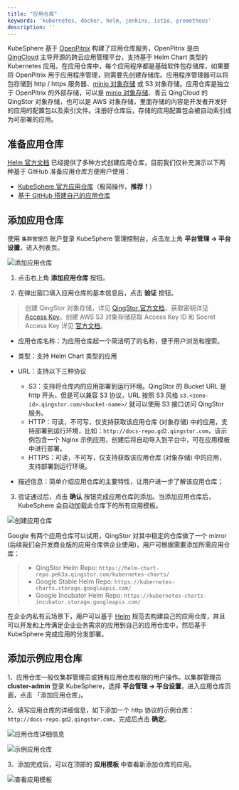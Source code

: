 ```yaml
---
title: "应用仓库"
keywords: 'kubernetes, docker, helm, jenkins, istio, prometheus'
description: ''
---
```


KubeSphere 基于 [OpenPitrix](https://openpitrix.io) 构建了应用仓库服务，OpenPitrix 是由 [QingCloud](https://www.qingcloud.com) 主导开源的跨云应用管理平台，支持基于 Helm Chart 类型的 Kubernetes 应用。在应用仓库中，每个应用程序都是基础软件包存储库，如果要将 OpenPitrix 用于应用程序管理，则需要先创建存储库。应用程序管理器可以将包存储到 http / https 服务器、[minio 对象存储](https://docs.min.io/) 或 S3 对象存储。应用仓库是独立于 OpenPitrix 的外部存储，可以是 [minio 对象存储](https://docs.min.io/)、青云 QingCloud 的 QingStor 对象存储，也可以是 AWS 对象存储，里面存储的内容是开发者开发好的应用的配置包以及索引文件。注册好仓库后，存储的应用配置包会被自动索引成为可部署的应用。

## 准备应用仓库

[Helm 官方文档](https://helm.sh/docs/developing_charts/#the-chart-repository-guide) 已经提供了多种方式创建应用仓库，目前我们仅补充演示以下两种基于 GitHub 准备应用仓库方便用户使用：

- [KubeSphere 官方应用仓库](../app-hosting-official)（极简操作，**推荐！**）
- [基于 GitHub 搭建自己的应用仓库](../app-hosting-github)


## 添加应用仓库

使用 `集群管理员` 账户登录 KubeSphere 管理控制台，点击左上角 **平台管理 → 平台设置**，进入列表页。

![添加应用仓库](https://pek3b.qingstor.com/kubesphere-docs/png/20190410020944.png)

1. 点击右上角 **添加应用仓库** 按钮。

2. 在弹出窗口填入应用仓库的基本信息后，点击 **验证** 按钮。

> 创建 QingStor 对象存储，详见 [QingStor 官方文档](https://docs.qingcloud.com/qingstor/guide/bucket_manage.html#%E5%88%9B%E5%BB%BA-bucket)，获取密钥详见 [Access Key](https://docs.qingcloud.com/qingstor/api/common/signature.html#%E8%8E%B7%E5%8F%96-access-key)。创建 AWS S3 对象存储获取 Access Key ID 和 Secret Access Key 详见 [官方文档](https://docs.aws.amazon.com/zh_cn/general/latest/gr/managing-aws-access-keys.html)。

- 应用仓库名称：为应用仓库起一个简洁明了的名称，便于用户浏览和搜索。
- 类型：支持 Helm Chart 类型的应用
- URL：支持以下三种协议
   - S3：支持将仓库内的应用部署到运行环境。QingStor 的 Bucket URL 是 http 开头，但是可以兼容 S3 协议，URL 按照 S3 风格 `s3.<zone-id>.qingstor.com/<bucket-name>/` 就可以使用 S3 接口访问 QingStor 服务。
   - HTTP：可读，不可写，仅支持获取该应用仓库 (对象存储) 中的应用，支持部署到运行环境，比如：`http://docs-repo.gd2.qingstor.com`，该示例包含一个 Nginx 示例应用，创建后将自动导入到平台中，可在应用模板中进行部署。
   - HTTPS：可读，不可写，仅支持获取该应用仓库 (对象存储) 中的应用，支持部署到运行环境。

- 描述信息：简单介绍应用仓库的主要特性，让用户进一步了解该应用仓库；

3. 验证通过后，点击 **确认** 按钮完成应用仓库的添加。当添加应用仓库后，KubeSphere 会自动加载此仓库下的所有应用模板。

![创建应用仓库](/repo-basic.png)

Google 有两个应用仓库可以试用，QingStor 对其中稳定的仓库做了一个 mirror (后续我们会开发商业版的应用仓库供企业使用)，用户可根据需要添加所需应用仓库：

> - QingStor Helm Repo: `https://helm-chart-repo.pek3a.qingstor.com/kubernetes-charts/`
> - Google Stable Helm Repo: `https://kubernetes-charts.storage.googleapis.com/`
> - Google Incubator Helm Repo: `https://kubernetes-charts-incubator.storage.googleapis.com/`

在企业内私有云场景下，用户可以基于 [Helm](https://helm.sh) 规范去构建自己的应用仓库，并且可以开发和上传满足企业业务需求的应用到自己的应用仓库中，然后基于 KubeSphere 完成应用的分发部署。

## 添加示例应用仓库


1、应用仓库一般仅集群管理员或拥有应用仓库权限的用户操作。以集群管理员 **cluster-admin** 登录 KubeSphere，选择 **平台管理 → 平台设置**，进入应用仓库页面，点击 「添加应用仓库」。

2、填写应用仓库的详细信息，如下添加一个 http 协议的示例仓库：`http://docs-repo.gd2.qingstor.com`，完成后点击 **确定**。

![应用仓库详细信息](/app-repo-basic.png)

![示例应用仓库](https://pek3b.qingstor.com/kubesphere-docs/png/20190428181651.png)

3、添加完成后，可以在顶部的 **应用模板** 中查看新添加仓库的应用。

![查看应用模板](/app-template-lists.png)